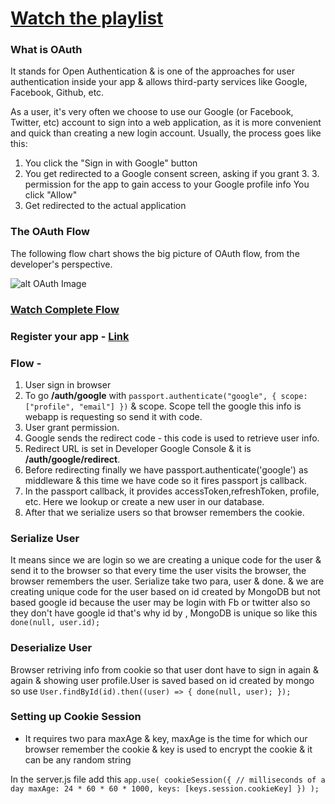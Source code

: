 # [Watch the playlist](https://www.youtube.com/watch?v=sakQbeRjgwg&list=PL4cUxeGkcC9jdm7QX143aMLAqyM-jTZ2x)

### What is OAuth

It stands for Open Authentication & is one of the approaches for user authentication inside your app & allows third-party services like Google, Facebook, Github, etc.

As a user, it's very often we choose to use our Google (or Facebook, Twitter, etc) account to sign into a web application, as it is more convenient and quick than creating a new login account. Usually, the process goes like this:

1. You click the "Sign in with Google" button
2. You get redirected to a Google consent screen, asking if you grant 3. 3. permission for the app to gain access to your Google profile info
   You click "Allow"
3. Get redirected to the actual application

### The OAuth Flow

The following flow chart shows the big picture of OAuth flow, from the developer's perspective.

![alt OAuth Image](https://res.cloudinary.com/practicaldev/image/fetch/s--IutBbPPw--/c_limit%2Cf_auto%2Cfl_progressive%2Cq_auto%2Cw_880/https://dev-to-uploads.s3.amazonaws.com/i/25pglob5fgs6ghti47mm.png)

### [Watch Complete Flow](https://www.youtube.com/watch?v=RGJFAfvhQZg&list=PL4cUxeGkcC9jdm7QX143aMLAqyM-jTZ2x&index=14)

### Register your app - [Link](https://www.youtube.com/watch?v=9x66l93iEW0&list=PL4cUxeGkcC9jdm7QX143aMLAqyM-jTZ2x&index=6)

### Flow -

1. User sign in browser
2. To go **/auth/google** with `passport.authenticate("google", { scope: ["profile", "email"] })` & scope. Scope tell the google this info is webapp is requesting so send it with code.
3. User grant permission.
4. Google sends the redirect code - this code is used to retrieve user info.
5. Redirect URL is set in Developer Google Console & it is **/auth/google/redirect**.
6. Before redirecting finally we have passport.authenticate('google') as middleware & this time we have code so it fires passport js callback.
7. In the passport callback, it provides accessToken,refreshToken, profile, etc. Here we lookup or create a new user in our database.
8. After that we serialize users so that browser remembers the cookie.

### Serialize User

It means since we are login so we are creating a unique code for the user
& send it to the browser so that every time the user visits the browser, the browser remembers the user. Serialize take two para, user & done. & we are creating unique code for the user based on id created by MongoDB but not based google id because the user may be login with Fb or twitter also so they don't have google id that's why id by , MongoDB is unique so like this ` done(null, user.id);`

### Deserialize User

Browser retriving info from cookie so that user dont have to sign in again & again & showing user profile.User is saved based on id created by mongo so use `User.findById(id).then((user) => { done(null, user); });`

### Setting up Cookie Session

-   It requires two para maxAge & key, maxAge is the time for which our browser remember the cookie & key is used to encrypt the cookie & it can be any random string

In the server.js file add this
`app.use( cookieSession({ // milliseconds of a day maxAge: 24 * 60 * 60 * 1000, keys: [keys.session.cookieKey] }) );`
